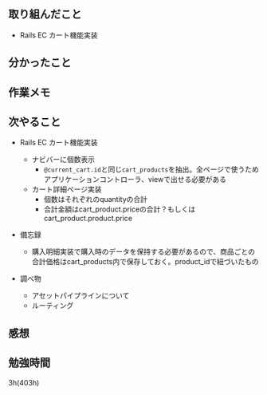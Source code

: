 ## 取り組んだこと
- Rails EC  カート機能実装

## 分かったこと

## 作業メモ

## 次やること
- Rails EC  カート機能実装
  - ナビバーに個数表示
    - `@current_cart.id`と同じ`cart_products`を抽出。全ページで使うためアプリケーションコントローラ、viewで出せる必要がある
  - カート詳細ページ実装
    - 個数はそれぞれのquantityの合計
    - 合計金額はcart_product.priceの合計？もしくはcart_product.product.price 
- 備忘録
  - 購入明細実装で購入時のデータを保持する必要があるので、商品ごとの合計価格はcart_products内で保存しておく。product_idで紐づいたもの 

- 調べ物
  - アセットパイプラインについて
  - ルーティング

## 感想

## 勉強時間
3h(403h)